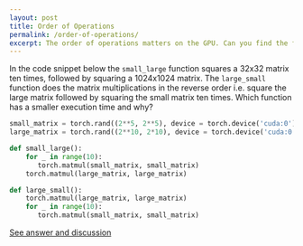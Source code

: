 ```yaml
---
layout: post
title: Order of Operations
permalink: /order-of-operations/
excerpt: The order of operations matters on the GPU. Can you find the faster ordering? 
---
```


In the code snippet below the `small_large` function squares a 32x32 matrix ten times, followed by
squaring a 1024x1024 matrix. The `large_small` function does the matrix multiplications in the reverse
order i.e. square the large matrix followed by squaring the small matrix ten times. Which function has a
smaller execution time and why?

``` python
small_matrix = torch.rand((2**5, 2**5), device = torch.device('cuda:0'))
large_matrix = torch.rand((2**10, 2*10), device = torch.device('cuda:0'))

def small_large():
    for _ in range(10):
       torch.matmul(small_matrix, small_matrix)
    torch.matmul(large_matrix, large_matrix)

def large_small():
    torch.matmul(large_matrix, large_matrix)
    for _ in range(10):
       torch.matmul(small_matrix, small_matrix)
```

[See answer and discussion](/order-of-operations-answer)
